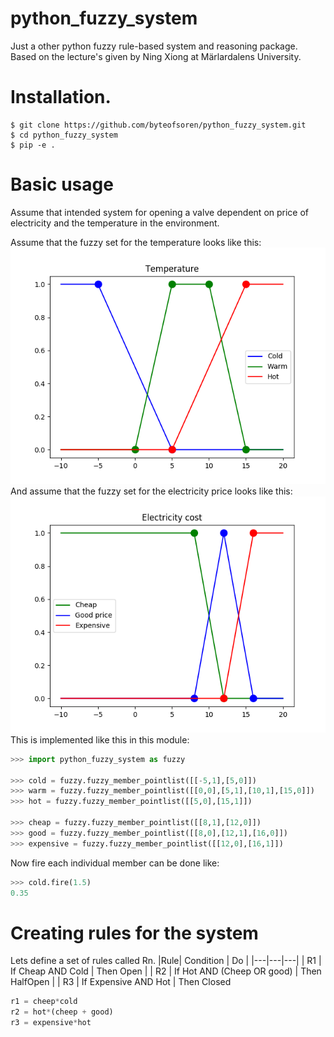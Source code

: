 # python_fuzzy_system
Just a other python fuzzy rule-based system and reasoning package.
Based on the lecture's given by Ning Xiong at Märlardalens University.


# Installation.
```
$ git clone https://github.com/byteofsoren/python_fuzzy_system.git
$ cd python_fuzzy_system
$ pip -e .
```
# Basic usage
Assume that intended system for opening a valve dependent on price of electricity and the temperature in the environment.

Assume that the fuzzy set for the temperature looks like this:
![Temperature](images/temperature.png)
And assume that the fuzzy set for the electricity price looks like this:
![Electricity cost](images/electrisity_cost.png)
This is implemented like this in this module:
``` python
>>> import python_fuzzy_system as fuzzy

>>> cold = fuzzy.fuzzy_member_pointlist([[-5,1],[5,0]])
>>> warm = fuzzy.fuzzy_member_pointlist([[0,0],[5,1],[10,1],[15,0]])
>>> hot = fuzzy.fuzzy_member_pointlist([[5,0],[15,1]])

>>> cheap = fuzzy.fuzzy_member_pointlist([[8,1],[12,0]])
>>> good = fuzzy.fuzzy_member_pointlist([[8,0],[12,1],[16,0]])
>>> expensive = fuzzy.fuzzy_member_pointlist([[12,0],[16,1]])
```
Now fire each individual member can be done like:
``` python
>>> cold.fire(1.5)
0.35
```

# Creating rules for the system
Lets define a set of rules called Rn.
|Rule| Condition | Do |
|---|---|---|
| R1 | If Cheap AND Cold | Then Open |
| R2 | If Hot AND (Cheep OR good) | Then HalfOpen |
| R3 | If Expensive AND Hot | Then Closed


``` Python
r1 = cheep*cold
r2 = hot*(cheep + good)
r3 = expensive*hot
```


